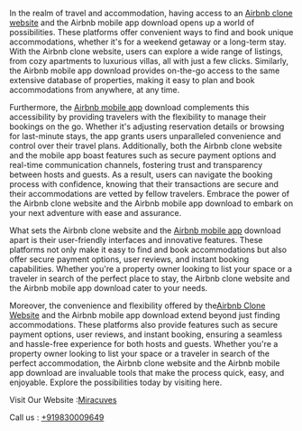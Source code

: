 In the realm of travel and accommodation, having access to an <a href="https://miracuves.com/solutions/airbnb-clone/">Airbnb clone website</a> and the Airbnb mobile app download opens up a world of possibilities. These platforms offer convenient ways to find and book unique accommodations, whether it's for a weekend getaway or a long-term stay. With the Airbnb clone website, users can explore a wide range of listings, from cozy apartments to luxurious villas, all with just a few clicks. Similarly, the Airbnb mobile app download provides on-the-go access to the same extensive database of properties, making it easy to plan and book accommodations from anywhere, at any time.

Furthermore, the <a href="https://miracuves.com/solutions/airbnb-clone/">Airbnb mobile app</a> download complements this accessibility by providing travelers with the flexibility to manage their bookings on the go. Whether it's adjusting reservation details or browsing for last-minute stays, the app grants users unparalleled convenience and control over their travel plans. Additionally, both the Airbnb clone website and the mobile app boast features such as secure payment options and real-time communication channels, fostering trust and transparency between hosts and guests. As a result, users can navigate the booking process with confidence, knowing that their transactions are secure and their accommodations are vetted by fellow travelers. Embrace the power of the Airbnb clone website and the Airbnb mobile app download to embark on your next adventure with ease and assurance.

What sets the Airbnb clone website and the <a href="https://miracuves.com/solutions/airbnb-clone/">Airbnb mobile app</a> download apart is their user-friendly interfaces and innovative features. These platforms not only make it easy to find and book accommodations but also offer secure payment options, user reviews, and instant booking capabilities. Whether you're a property owner looking to list your space or a traveler in search of the perfect place to stay, the Airbnb clone website and the Airbnb mobile app download cater to your needs.

Moreover, the convenience and flexibility offered by the<a href="https://miracuves.com/solutions/airbnb-clone/">Airbnb Clone Website</a> and the Airbnb mobile app download extend beyond just finding accommodations. These platforms also provide features such as secure payment options, user reviews, and instant booking, ensuring a seamless and hassle-free experience for both hosts and guests. Whether you're a property owner looking to list your space or a traveler in search of the perfect accommodation, the Airbnb clone website and the Airbnb mobile app download are invaluable tools that make the process quick, easy, and enjoyable. Explore the possibilities today by visiting here.

Visit Our Website :<a href="https://miracuves.com/">Miracuves</a>

Call us : <a href="https://miracuves.com/">+919830009649</a>


